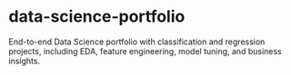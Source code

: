 # data-science-portfolio
End-to-end Data Science portfolio with classification and regression projects, including EDA, feature engineering, model tuning, and business insights.
